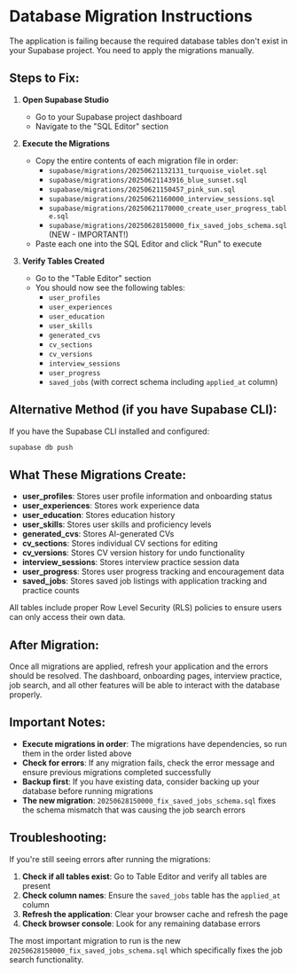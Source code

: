 # Database Migration Instructions

The application is failing because the required database tables don't exist in your Supabase project. You need to apply the migrations manually.

## Steps to Fix:

1. **Open Supabase Studio**
   - Go to your Supabase project dashboard
   - Navigate to the "SQL Editor" section

2. **Execute the Migrations**
   - Copy the entire contents of each migration file in order:
     - `supabase/migrations/20250621132131_turquoise_violet.sql`
     - `supabase/migrations/20250621143916_blue_sunset.sql`
     - `supabase/migrations/20250621150457_pink_sun.sql`
     - `supabase/migrations/20250621160000_interview_sessions.sql`
     - `supabase/migrations/20250621170000_create_user_progress_table.sql`
     - `supabase/migrations/20250628150000_fix_saved_jobs_schema.sql` (NEW - IMPORTANT!)
   - Paste each one into the SQL Editor and click "Run" to execute

3. **Verify Tables Created**
   - Go to the "Table Editor" section
   - You should now see the following tables:
     - `user_profiles`
     - `user_experiences`
     - `user_education`
     - `user_skills`
     - `generated_cvs`
     - `cv_sections`
     - `cv_versions`
     - `interview_sessions`
     - `user_progress`
     - `saved_jobs` (with correct schema including `applied_at` column)

## Alternative Method (if you have Supabase CLI):

If you have the Supabase CLI installed and configured:

```bash
supabase db push
```

## What These Migrations Create:

- **user_profiles**: Stores user profile information and onboarding status
- **user_experiences**: Stores work experience data
- **user_education**: Stores education history
- **user_skills**: Stores user skills and proficiency levels
- **generated_cvs**: Stores AI-generated CVs
- **cv_sections**: Stores individual CV sections for editing
- **cv_versions**: Stores CV version history for undo functionality
- **interview_sessions**: Stores interview practice session data
- **user_progress**: Stores user progress tracking and encouragement data
- **saved_jobs**: Stores saved job listings with application tracking and practice counts

All tables include proper Row Level Security (RLS) policies to ensure users can only access their own data.

## After Migration:

Once all migrations are applied, refresh your application and the errors should be resolved. The dashboard, onboarding pages, interview practice, job search, and all other features will be able to interact with the database properly.

## Important Notes:

- **Execute migrations in order**: The migrations have dependencies, so run them in the order listed above
- **Check for errors**: If any migration fails, check the error message and ensure previous migrations completed successfully
- **Backup first**: If you have existing data, consider backing up your database before running migrations
- **The new migration**: `20250628150000_fix_saved_jobs_schema.sql` fixes the schema mismatch that was causing the job search errors

## Troubleshooting:

If you're still seeing errors after running the migrations:

1. **Check if all tables exist**: Go to Table Editor and verify all tables are present
2. **Check column names**: Ensure the `saved_jobs` table has the `applied_at` column
3. **Refresh the application**: Clear your browser cache and refresh the page
4. **Check browser console**: Look for any remaining database errors

The most important migration to run is the new `20250628150000_fix_saved_jobs_schema.sql` which specifically fixes the job search functionality.